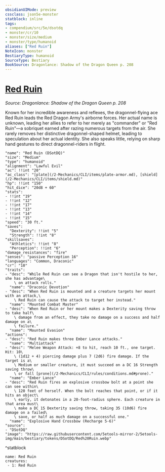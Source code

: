 ```yaml
---
obsidianUIMode: preview
cssclass: json5e-monster
statblock: inline
tags:
- compendium/src/5e/dsotdq
- monster/cr/10
- monster/size/medium
- monster/type/humanoid
aliases: ["Red Ruin"]
NoteIcon: monster
BestiaryType: humanoid
SourceType: Bestiary
BookSource: Dragonlance: Shadow of the Dragon Queen p. 208
---
```

# [Red Ruin](2-Mechanics/CLI/bestiary/npc/red-ruin-dsotdq.md)
*Source: Dragonlance: Shadow of the Dragon Queen p. 208*  

Known for her incredible awareness and reflexes, the dragonnel-flying ace Red Ruin leads the Red Dragon Army's airborne forces. Her actual name is unknown, leading her allies to refer to her merely as "commander" or "Red Ruin"—a sobriquet earned after razing numerous targets from the air. She rarely removes her distinctive dragonnel-shaped helmet, leading to speculation about her actual identity. She also speaks little, relying on sharp hand gestures to direct dragonnel-riders in flight.

```statblock
"name": "Red Ruin (DSotDQ)"
"size": "Medium"
"type": "humanoid"
"alignment": "Lawful Evil"
"ac": !!int "20"
"ac_class": "[plate](/2-Mechanics/CLI/items/plate-armor.md), [shield](/2-Mechanics/CLI/items/shield.md)"
"hp": !!int "150"
"hit_dice": "20d8 + 60"
"stats":
- !!int "19"
- !!int "12"
- !!int "17"
- !!int "13"
- !!int "14"
- !!int "15"
"speed": "30 ft."
"saves":
  "Dexterity": !!int "5"
  "Strength": !!int "8"
"skillsaves":
  "Athletics": !!int "8"
  "Perception": !!int "6"
"damage_resistances": "fire"
"senses": "passive Perception 16"
"languages": "Common, Draconic"
"cr": "10"
"traits":
- "desc": "While Red Ruin can see a Dragon that isn't hostile to her, she has advantage\
    \ on attack rolls."
  "name": "Draconic Devotion"
- "desc": "When Red Ruin is mounted and a creature targets her mount with an attack,\
    \ Red Ruin can cause the attack to target her instead."
  "name": "Mounted Combat Master"
- "desc": "When Red Ruin or her mount makes a Dexterity saving throw to take half\
    \ damage from an effect, they take no damage on a success and half damage on a\
    \ failure."
  "name": "Mounted Evasion"
"actions":
- "desc": "Red Ruin makes three Ember Lance attacks."
  "name": "Multiattack"
- "desc": "Melee Weapon Attack: +8 to hit, reach 10 ft., one target. Hit: 10\
    \ (1d12 + 4) piercing damage plus 7 (2d6) fire damage. If the target is a\
    \ Medium or smaller creature, it must succeed on a DC 16 Strength saving throw\
    \ or fall [prone](/2-Mechanics/CLI/rules/conditions.md#prone)."
  "name": "Ember Lance"
- "desc": "Red Ruin fires an explosive crossbow bolt at a point she can see within\
    \ 120 feet of herself. When the bolt reaches that point, or if it hits an object\
    \ early, it detonates in a 20-foot-radius sphere. Each creature in that area must\
    \ make a DC 15 Dexterity saving throw, taking 35 (10d6) fire damage on a failed\
    \ save, or half as much damage on a successful one."
  "name": "Explosive Hand Crossbow (Recharge 5-6)"
"source":
- "DSotDQ"
"image": "https://raw.githubusercontent.com/5etools-mirror-2/5etools-img/main/bestiary/tokens/DSotDQ/Red%20Ruin.webp"
```
^statblock

```encounter-table
name: Red Ruin
creatures:
 - 1: Red Ruin
```